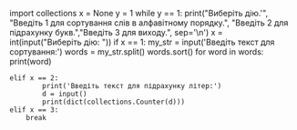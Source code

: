 import collections
x = None
y = 1
while y == 1:
    print("Виберіть дію.'", "Введіть 1 для сортування слів в алфавітному порядку.", "Введіть 2 для підрахунку букв.","Введіть 3 для виходу.", sep='\n')
    x = int(input("Виберіть дію: "))
    if x == 1:
             my_str = input('Введіть текст для сортування:')
             words = my_str.split()
             words.sort()
             for word in words:
              print(word)
              
    elif x == 2:
            print('Введіть текст для підрахунку літер:')
            d = input()
            print(dict(collections.Counter(d)))
    elif x == 3:
        break

